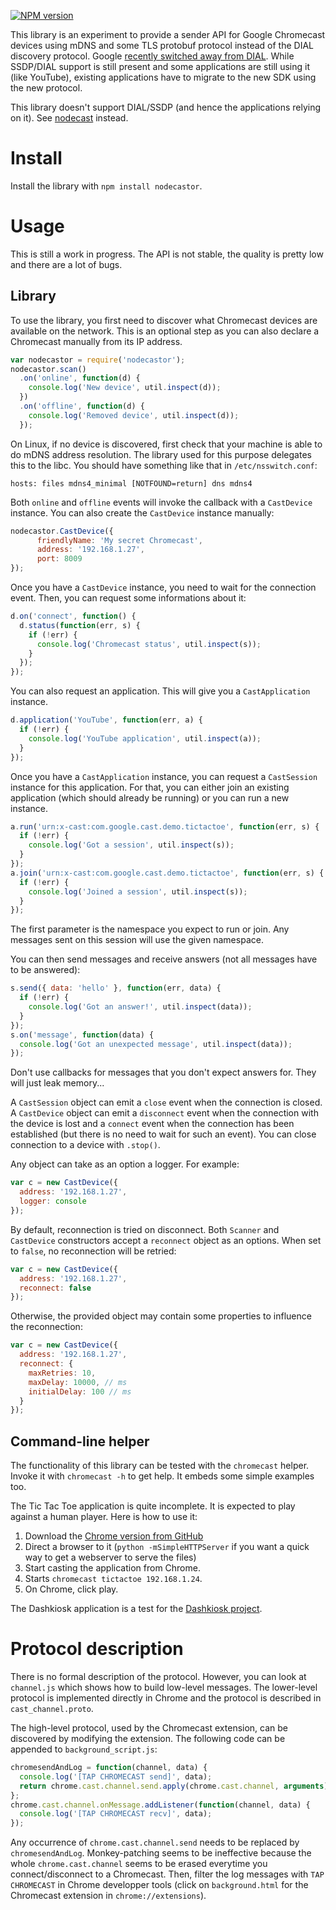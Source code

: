 [![NPM version](https://badge.fury.io/js/nodecastor.png)](http://badge.fury.io/js/nodecastor)

This library is an experiment to provide a sender API for Google
Chromecast devices using mDNS and some TLS protobuf protocol instead
of the DIAL discovery protocol. Google
[recently switched away from DIAL][1]. While SSDP/DIAL support is
still present and some applications are still using it (like YouTube),
existing applications have to migrate to the new SDK using the new
protocol.

This library doesn't support DIAL/SSDP (and hence the applications
relying on it). See [nodecast][] instead.

[1]: https://plus.google.com/+SebastianMauer/posts/83hTniKEDwN
[nodecast]: https://github.com/wearefractal/nodecast

# Install

Install the library with `npm install nodecastor`.

# Usage

This is still a work in progress. The API is not stable, the quality
is pretty low and there are a lot of bugs.

## Library

To use the library, you first need to discover what Chromecast devices
are available on the network. This is an optional step as you can also
declare a Chromecast manually from its IP address.

```javascript
var nodecastor = require('nodecastor');
nodecastor.scan()
  .on('online', function(d) {
    console.log('New device', util.inspect(d));
  })
  .on('offline', function(d) {
    console.log('Removed device', util.inspect(d));
  });
```


On Linux, if no device is discovered, first check that your machine is
able to do mDNS address resolution. The library used for this purpose
delegates this to the libc. You should have something like that in
`/etc/nsswitch.conf`:

    hosts: files mdns4_minimal [NOTFOUND=return] dns mdns4

Both `online` and `offline` events will invoke the callback with a
`CastDevice` instance. You can also create the `CastDevice` instance
manually:

```javascript
nodecastor.CastDevice({
      friendlyName: 'My secret Chromecast',
      address: '192.168.1.27',
      port: 8009
});
```

Once you have a `CastDevice` instance, you need to wait for the
connection event. Then, you can request some informations about it:

```javascript
d.on('connect', function() {
  d.status(function(err, s) {
    if (!err) {
      console.log('Chromecast status', util.inspect(s));
    }
  });
});
```

You can also request an application. This will give you a
`CastApplication` instance.

```javascript
d.application('YouTube', function(err, a) {
  if (!err) {
    console.log('YouTube application', util.inspect(a));
  }
});
```

Once you have a `CastApplication` instance, you can request a
`CastSession` instance for this application. For that, you can either
join an existing application (which should already be running) or you
can run a new instance.

```javascript
a.run('urn:x-cast:com.google.cast.demo.tictactoe', function(err, s) {
  if (!err) {
    console.log('Got a session', util.inspect(s));
  }
});
a.join('urn:x-cast:com.google.cast.demo.tictactoe', function(err, s) {
  if (!err) {
    console.log('Joined a session', util.inspect(s));
  }
});
```

The first parameter is the namespace you expect to run or join. Any
messages sent on this session will use the given namespace.

You can then send messages and receive answers (not all messages have
to be answered):

```javascript
s.send({ data: 'hello' }, function(err, data) {
  if (!err) {
    console.log('Got an answer!', util.inspect(data));
  }
});
s.on('message', function(data) {
  console.log('Got an unexpected message', util.inspect(data));
});
```

Don't use callbacks for messages that you don't expect answers
for. They will just leak memory...

A `CastSession` object can emit a `close` event when the connection is
closed. A `CastDevice` object can emit a `disconnect` event when the
connection with the device is lost and a `connect` event when the
connection has been established (but there is no need to wait for such
an event). You can close connection to a device with `.stop()`.

Any object can take as an option a logger. For example:

```javascript
var c = new CastDevice({
  address: '192.168.1.27',
  logger: console
});
```

By default, reconnection is tried on disconnect. Both `Scanner` and
`CastDevice` constructors accept a `reconnect` object as an
options. When set to `false`, no reconnection will be retried:

```javascript
var c = new CastDevice({
  address: '192.168.1.27',
  reconnect: false
});
```

Otherwise, the provided object may contain some properties to
influence the reconnection:

```javascript
var c = new CastDevice({
  address: '192.168.1.27',
  reconnect: {
    maxRetries: 10,
    maxDelay: 10000, // ms
    initialDelay: 100 // ms
  }
});
```

## Command-line helper

The functionality of this library can be tested with the `chromecast`
helper. Invoke it with `chromecast -h` to get help. It embeds some
simple examples too.

The Tic Tac Toe application is quite incomplete. It is expected to
play against a human player. Here is how to use it:

 1. Download the [Chrome version from GitHub](https://github.com/googlecast/Cast-TicTacToe-chrome)
 2. Direct a browser to it (`python -mSimpleHTTPServer` if you want a quick way to get a webserver to serve the files)
 3. Start casting the application from Chrome.
 4. Starts `chromecast tictactoe 192.168.1.24`.
 5. On Chrome, click play.

The Dashkiosk application is a test for the [Dashkiosk project][].

[Dashkiosk project]: https://github.com/vincentbernat/dashkiosk

# Protocol description

There is no formal description of the protocol. However, you can look
at `channel.js` which shows how to build low-level messages. The
lower-level protocol is implemented directly in Chrome and the
protocol is described in `cast_channel.proto`.

The high-level protocol, used by the Chromecast extension, can be
discovered by modifying the extension. The following code can be
appended to `background_script.js`:

```javascript
chromesendAndLog = function(channel, data) {
  console.log('[TAP CHROMECAST send]', data);
  return chrome.cast.channel.send.apply(chrome.cast.channel, arguments);
};
chrome.cast.channel.onMessage.addListener(function(channel, data) {
  console.log('[TAP CHROMECAST recv]', data);
});
```

Any occurrence of `chrome.cast.channel.send` needs to be replaced by
`chromesendAndLog`. Monkey-patching seems to be ineffective because
the whole `chrome.cast.channel` seems to be erased everytime you
connect/disconnect to a Chromecast. Then, filter the log messages with
`TAP CHROMECAST` in Chrome developper tools (click on
`background.html` for the Chromecast extension in
`chrome://extensions`).
